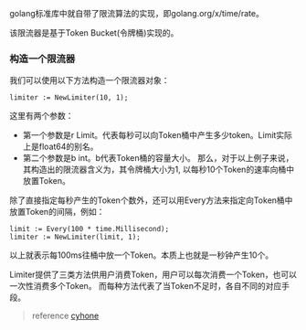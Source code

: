 

golang标准库中就自带了限流算法的实现，即golang.org/x/time/rate。

该限流器是基于Token Bucket(令牌桶)实现的。


### 构造一个限流器
我们可以使用以下方法构造一个限流器对象：

~~~
limiter := NewLimiter(10, 1);
~~~

这里有两个参数：

* 第一个参数是r Limit。代表每秒可以向Token桶中产生多少token。Limit实际上是float64的别名。
* 第二个参数是b int。b代表Token桶的容量大小。
那么，对于以上例子来说，其构造出的限流器含义为，其令牌桶大小为1, 以每秒10个Token的速率向桶中放置Token。

除了直接指定每秒产生的Token个数外，还可以用Every方法来指定向Token桶中放置Token的间隔，例如：

~~~
limit := Every(100 * time.Millisecond);
limiter := NewLimiter(limit, 1);
~~~

以上就表示每100ms往桶中放一个Token。本质上也就是一秒钟产生10个。

Limiter提供了三类方法供用户消费Token，用户可以每次消费一个Token，也可以一次性消费多个Token。
而每种方法代表了当Token不足时，各自不同的对应手段。

>reference
[cyhone](https://www.cyhone.com/articles/usage-of-golang-rate/)
